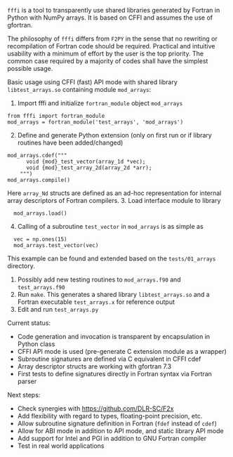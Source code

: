 `fffi` is a tool to transparently use shared libraries generated by Fortran in
Python with NumPy arrays. It is based on CFFI and assumes the use of gfortran.

The philosophy of `fffi` differs from `F2PY` in the sense that no rewriting or
recompilation of Fortran code should be required. Practical and intuitive
usability with a minimum of effort by the user is the top priority. The common
case required by a majority of codes shall have the simplest possible usage.

Basic usage using CFFI (fast) API mode with shared library
`libtest_arrays.so` containing module `mod_arrays`:
1. Import fffi and initialize `fortran_module` object `mod_arrays`
```
from fffi import fortran_module
mod_arrays = fortran_module('test_arrays', 'mod_arrays')
```

2. Define and generate Python extension
  (only on first run or if library routines have been added/changed)
```
mod_arrays.cdef("""
      void {mod}_test_vector(array_1d *vec);
      void {mod}_test_array_2d(array_2d *arr);
    """)
mod_arrays.compile()
```
Here `array_Nd` structs are defined as an ad-hoc representation for internal
array descriptors of Fortran compilers.
3. Load interface module to library
```
  mod_arrays.load()
```
4. Calling of a subroutine `test_vector` in `mod_arrays` is as simple as
```
  vec = np.ones(15)
  mod_arrays.test_vector(vec)
```

This example can be found and extended based on the `tests/01_arrays` directory.

1. Possibly add new testing routines to `mod_arrays.f90` and `test_arrays.f90`
2. Run `make`. This generates a shared library `libtest_arrays.so` and
   a Fortran executable `test_arrays.x` for reference output
3. Edit and run `test_arrays.py`

Current status:

* Code generation and invocation is transparent by encapsulation in Python class
* CFFI API mode is used (pre-generate C extension module as a wrapper)
* Subroutine signatures are defined via C equivalent in CFFI cdef
* Array descriptor structs are working with gfortran 7.3
* First tests to define signatures directly in Fortran syntax via Fortran parser

Next steps:

* Check synergies with https://github.com/DLR-SC/F2x
* Add flexibility with regard to types, floating-point precision, etc.
* Allow subroutine signature definition in Fortran (`fdef` instead of `cdef`)
* Allow for ABI mode in addition to API mode, and static library API mode
* Add support for Intel and PGI in addition to GNU Fortran compiler
* Test in real world applications
